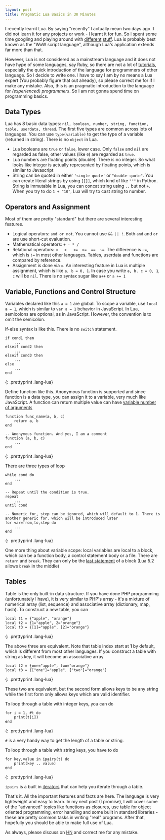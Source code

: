 ```yaml
---
layout: post
title: Pragmatic Lua Basics in 30 Minutes
---
```


I recently learnt Lua. By saying "recently" I actually mean two days ago. I did not learn it for any projects or work - I learnt it for fun. So I spent some time googling and playing around with [different](http://moonscript.org/) [stuff](http://luarocks.org/). Lua is probably best known as the "WoW script language", although Lua's application extends far more than that.

However, Lua is not considered as a mainstream language and it does not have hype of some languages, say Ruby, so there are not a lot of [tutorials](http://luatut.com/), especially the quick introduction of the language for programmers of other language. So I decide to write one. I have to say I am by no means a Lua expert (You probably figure that out already), so please correct me for if I make any mistake. Also, this is an pragmatic introduction to the language for *(experienced) programmers*. So I am not gonna spend time on programming basics.

## Data Types

Lua has 8 basic data types: `nil, boolean, number, string, function, table, userdata, thread`. The first five types are common across lots of languages. You can use `type(variable)` to get the type of a variable (returned in string). There is no `object` in Lua.

- Lua booleans are `true` or `false`, lower case. Only `false` and `nil` are regarded as false, other values (like `0`) are regarded as `true`.
- Lua numbers are floating points (double). There is no integer. So what looks like integer is actually represented by floating points, which is similar to Javascript
- String can be quoted in either `'single quote'` or `"double quote"`. You can create literal strings by using `[[]]`, which kind of like `"""` in Python. String is immutable in Lua, you can concat string using `..` but not `+`. When you try to do `1 + "10"`, Lua will try to cast string to number.

## Operators and Assignment

Most of them are pretty "standard" but there are several interesting features.

- Logical operators: `and or not`. You cannot use `&& || !`. Both `and` and `or` are use short-cut evaluation.
- Mathematical operators: `+ - * /`
- Relational operators: `<   >   <=  >=  ==  ~=`. The difference is `~=`, which is `!=` in most other languages.  Tables, userdata and functions are compared by reference.
- Assignment is done via `=`. An interesting feature in Lua is multiple assignment, which is like `a, b = 0, 1`. In case you write `a, b, c = 0, 1`, `c` will be `nil`. There is no syntax sugar like `a++` or `a += 1`

## Variable, Functions and Control Structure

Variables declared like this `a = 1` are global. To scope a variable, use `local a = 1`, which is similar to `var a = 1` behavior in JavaScript. In Lua, semicolons are optional, as in JavaScript. However, the convention is to omit the semicolon.

If-else syntax is like this. There is no `switch` statement.

	if cond1 then
		...
	elseif cond2 then
		...
	elseif cond3 then
		...
	else
		...
	end
{: .prettyprint .lang-lua}

Define function like this. Anonymous function is supported and since function is a data type, you can assign it to a variable, very much like JavaScript. A function can return multiple value can have [variable number of arguments](http://www.lua.org/pil/5.2.html)

	function func_name(a, b, c)
		return a, b
	end

	-- Anonymous function. And yes, I am a comment
	function (a, b, c)
		...
	end
{: .prettyprint .lang-lua}

There are three types of loop
	
	while cond do
		...
	end

	-- Repeat until the condition is true.
	repeat
		...
	until cond
	
	-- Numeric for, step can be ignored, which will default to 1. There is another generic for, which will be introduced later
	for var=from,to,step do
		...
	end
{: .prettyprint .lang-lua}

One more thing about variable scope: local variables are local to a block, which can be a function body, a control statement body or a file. There are `return` and `break`. They can only be the [last statement](http://www.lua.org/pil/4.4.html) of a block (Lua 5.2 allows `break` in the middle)

## Tables

Table is the only built-in data structure. If you have done PHP programming (unfortunately I have), it is very similar to PHP's array - it's a mixture of numerical array (list, sequence) and associative array (dictionary, map, hash). To construct a new table, you can

	local t1 = {"apple", "orange"}
	local t2 = {1="apple", 2="orange"}
	local t3 = {[1]="apple", [2]="orange"}
{: .prettyprint .lang-lua}

The above three are equivalent. Note that table index start at **1** by default, which is different from most other languages. If you construct a table with string as key, it will become an associative array

	local t2 = {one="apple", two="orange"}
	local t3 = {["one"]="apple", ["two"]="orange"}
{: .prettyprint .lang-lua}

These two are equivalent, but the second form allows keys to be any string while the first form only allows keys which are valid identifier.

To loop through a table with integer keys, you can do

	for i = 1, #t do
		print(t[i])
	end
{: .prettyprint .lang-lua}

`#` is a very handy way to get the length of a table or string.

To loop through a table with string keys, you have to do

	for key,value in ipairs(t) do
		print(key .. value)
	end
{: .prettyprint .lang-lua}

`ipairs` is a built in [iterators](http://www.lua.org/pil/7.1.html) that can help you iterate through a table.

That's it. All the important features and facts are here. The language is very lightweight and easy to learn. In my next post (I promise), I will cover some of the "advanced" topics like functions as closures, use table for object oriented programming, error handling and some built in standard libraries - these are pretty common tasks in writing "real" programs. After that, hopefully you should be able to make full use of Lua.

As always, please discuss on [HN](http://news.ycombinator.com/item?id=5427493) and correct me for any mistake.